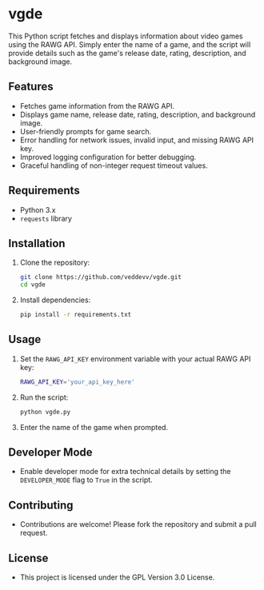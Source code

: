 # vgde

This Python script fetches and displays information about video games using the RAWG API. Simply enter the name of a game, and the script will provide details such as the game's release date, rating, description, and background image.

## Features
- Fetches game information from the RAWG API.
- Displays game name, release date, rating, description, and background image.
- User-friendly prompts for game search.
- Error handling for network issues, invalid input, and missing RAWG API key.
- Improved logging configuration for better debugging.
- Graceful handling of non-integer request timeout values.

## Requirements
- Python 3.x
- `requests` library

## Installation
1. Clone the repository:
    ```sh
    git clone https://github.com/veddevv/vgde.git
    cd vgde
    ```

2. Install dependencies:
    ```sh
    pip install -r requirements.txt
    ```

## Usage
1. Set the `RAWG_API_KEY` environment variable with your actual RAWG API key:
    ```sh
    RAWG_API_KEY='your_api_key_here'
    ```

2. Run the script:
    ```sh
    python vgde.py
    ```

3. Enter the name of the game when prompted.

## Developer Mode
- Enable developer mode for extra technical details by setting the `DEVELOPER_MODE` flag to `True` in the script.

## Contributing
- Contributions are welcome! Please fork the repository and submit a pull request.

## License
- This project is licensed under the GPL Version 3.0 License.

